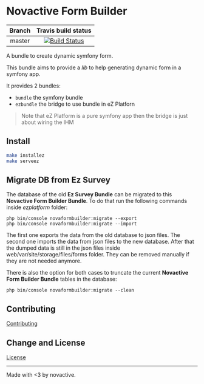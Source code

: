 # Novactive Form Builder

| Branch   | Travis build status |
|:--------:|:-------------------:|
| master   | [![Build Status](https://travis-ci.org/Novactive/NovaFormBuilderBundle.svg?branch=master)](https://travis-ci.org/Novactive/NovaFormBuilderBundle)


A bundle to create dynamic symfony form.

This bundle aims to provide a _lib_ to help generating dynamic form in a symfony app.

It provides 2 bundles:

- `bundle` the symfony bundle
- `ezbundle` the bridge to use bundle in eZ Platforn

> Note that eZ Platform is a pure symfony app then the bridge is just about wiring the IHM


## Install

```bash
make installez
make serveez
```

## Migrate DB from Ez Survey

The database of the old **Ez Survey Bundle** can be migrated to this **Novactive Form Builder Bundle**.
To do that run the following commands inside _ezplatform_ folder:

    php bin/console novaformbuilder:migrate --export
    php bin/console novaformbuilder:migrate --import

The first one exports the data from the old database to json files.
The second one imports the data from json files to the new database.
After that the dumped data is still in the json files inside web/var/site/storage/files/forms folder. 
They can be removed manually if they are not needed anymore.

There is also the option for both cases to truncate the current **Novactive Form Builder Bundle** 
tables in the database:

    php bin/console novaformbuilder:migrate --clean

Contributing
----------------

[Contributing](CONTRIBUTING.md)


Change and License
------------------

[License](LICENSE)


----
Made with <3 by novactive.
